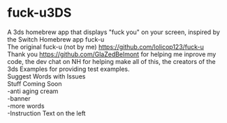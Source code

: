 # fuck-u3DS
A 3ds homebrew app that displays "fuck you" on your screen, inspired by the Switch Homebrew app fuck-u <br />
The original fuck-u (not by me) https://github.com/lolicop123/fuck-u <br />
Thank you https://github.com/GlaZedBelmont for helping me inprove my code, the dev chat on NH for helping make all of this, the creators of the 3ds Examples for providing test examples. <br />
Suggest Words with Issues <br />
Stuff Coming Soon <br />
-anti aging cream <br />
-banner <br />
-more words <br />
-Instruction Text on the left
